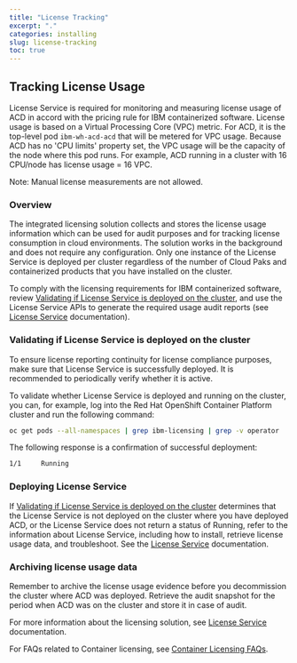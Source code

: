 ```yaml
---
title: "License Tracking"
excerpt: "."
categories: installing
slug: license-tracking
toc: true
---
```


## Tracking License Usage

License Service is required for monitoring and measuring license usage of ACD in accord with the pricing rule for IBM containerized software.
License usage is based on a Virtual Processing Core (VPC) metric. For ACD, it is the top-level pod `ibm-wh-acd-acd` that will be metered for VPC usage.
Because ACD has no 'CPU limits' property set, the VPC usage will be the capacity of the node where this pod runs. For example, ACD running in a cluster with 16 CPU/node has license usage = 16 VPC.

Note: Manual license measurements are not allowed.

### Overview

The integrated licensing solution collects and stores the license usage information which can be used for audit purposes and for tracking license consumption in cloud environments.
The solution works in the background and does not require any configuration.
Only one instance of the License Service is deployed per cluster regardless of the number of Cloud Paks and containerized products that you have installed on the cluster.

To comply with the licensing requirements for IBM containerized software, review [Validating if License Service is deployed on the cluster](#validating-if-license-service-is-deployed-on-the-cluster),
and use the License Service APIs to generate the required usage audit reports (see [License Service](https://www.ibm.com/docs/en/cpfs?topic=operator-overview) documentation).

### Validating if License Service is deployed on the cluster

To ensure license reporting continuity for license compliance purposes, make sure that License Service is successfully deployed.
It is recommended to periodically verify whether it is active.

To validate whether License Service is deployed and running on the cluster, you can, for example, log into the Red Hat OpenShift Container Platform cluster and run the following command:

```bash
oc get pods --all-namespaces | grep ibm-licensing | grep -v operator
```

The following response is a confirmation of successful deployment:

```bash
1/1     Running
```

### Deploying License Service

If [Validating if License Service is deployed on the cluster](#validating-if-license-service-is-deployed-on-the-cluster) determines that the License Service is not deployed on the cluster where you have deployed ACD,
or the License Service does not return a status of Running, refer to the information about License Service, including how to install, retrieve license usage data, and troubleshoot.
See the [License Service](https://github.com/IBM/ibm-licensing-operator/blob/master/docs/License_Service_main.md) documentation.

### Archiving license usage data

Remember to archive the license usage evidence before you decommission the cluster where ACD was deployed. Retrieve the audit snapshot for the period when ACD was on the cluster and store it in case of audit.

For more information about the licensing solution, see [License Service](https://www.ibm.com/docs/en/cpfs?topic=operator-overview) documentation.

For FAQs related to Container licensing, see [Container Licensing FAQs](https://www.ibm.com/software/passportadvantage/containerfaqov.html).
